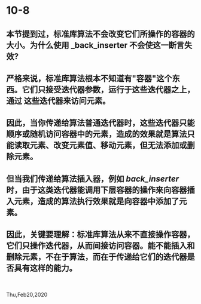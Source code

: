 # 10-8

## 本节提到过，标准库算法不会改变它们所操作的容器的大小。为什么使用 _back_inserter 不会使这一断言失效?

## 严格来说，标准库算法根本不知道有"容器"这个东西。它们只接受迭代器参数，运行于这些迭代器之上，通过 这些迭代器来访问元素。

## 因此，当你传递给算法普通迭代器时，这些迭代器只能顺序或随机访问容器中的元素，造成的效果就是算法只能读取元素、改变元素值、移动元素，但无法添加或删除元素。

## 但当我们传递给算法插入器，例如 _back_inserter_ 时，由于这类迭代器能调用下层容器的操作来向容器插入元素，造成的算法执行效果就是向容器中添加了元素。

## 因此，关键要理解：标准库算法从来不直接操作容器，它们只操作迭代器，从而间接访问容器。能不能插入和删除元素，不在于算法，而在于传递给它们的迭代器是否具有这样的能力。

&nbsp;

Thu,Feb20,2020